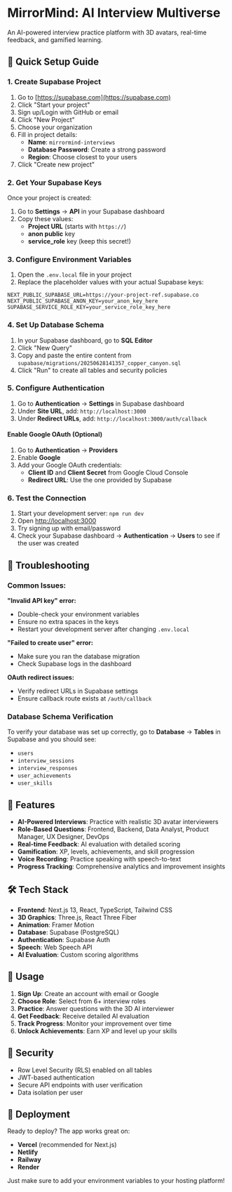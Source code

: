# MirrorMind: AI Interview Multiverse

An AI-powered interview practice platform with 3D avatars, real-time feedback, and gamified learning.

## 🚀 Quick Setup Guide

### 1. Create Supabase Project

1. Go to [https://supabase.com](https://supabase.com)
2. Click "Start your project" 
3. Sign up/Login with GitHub or email
4. Click "New Project"
5. Choose your organization
6. Fill in project details:
   - **Name**: `mirrormind-interviews`
   - **Database Password**: Create a strong password
   - **Region**: Choose closest to your users
7. Click "Create new project"

### 2. Get Your Supabase Keys

Once your project is created:

1. Go to **Settings** → **API** in your Supabase dashboard
2. Copy these values:
   - **Project URL** (starts with `https://`)
   - **anon public** key
   - **service_role** key (keep this secret!)

### 3. Configure Environment Variables

1. Open the `.env.local` file in your project
2. Replace the placeholder values with your actual Supabase keys:

```env
NEXT_PUBLIC_SUPABASE_URL=https://your-project-ref.supabase.co
NEXT_PUBLIC_SUPABASE_ANON_KEY=your_anon_key_here
SUPABASE_SERVICE_ROLE_KEY=your_service_role_key_here
```

### 4. Set Up Database Schema

1. In your Supabase dashboard, go to **SQL Editor**
2. Click "New Query"
3. Copy and paste the entire content from `supabase/migrations/20250628141357_copper_canyon.sql`
4. Click "Run" to create all tables and security policies

### 5. Configure Authentication

1. Go to **Authentication** → **Settings** in Supabase dashboard
2. Under **Site URL**, add: `http://localhost:3000`
3. Under **Redirect URLs**, add: `http://localhost:3000/auth/callback`

#### Enable Google OAuth (Optional)
1. Go to **Authentication** → **Providers**
2. Enable **Google**
3. Add your Google OAuth credentials:
   - **Client ID** and **Client Secret** from Google Cloud Console
   - **Redirect URL**: Use the one provided by Supabase

### 6. Test the Connection

1. Start your development server: `npm run dev`
2. Open [http://localhost:3000](http://localhost:3000)
3. Try signing up with email/password
4. Check your Supabase dashboard → **Authentication** → **Users** to see if the user was created

## 🔧 Troubleshooting

### Common Issues:

**"Invalid API key" error:**
- Double-check your environment variables
- Ensure no extra spaces in the keys
- Restart your development server after changing `.env.local`

**"Failed to create user" error:**
- Make sure you ran the database migration
- Check Supabase logs in the dashboard

**OAuth redirect issues:**
- Verify redirect URLs in Supabase settings
- Ensure callback route exists at `/auth/callback`

### Database Schema Verification

To verify your database was set up correctly, go to **Database** → **Tables** in Supabase and you should see:
- `users`
- `interview_sessions` 
- `interview_responses`
- `user_achievements`
- `user_skills`

## 🎯 Features

- **AI-Powered Interviews**: Practice with realistic 3D avatar interviewers
- **Role-Based Questions**: Frontend, Backend, Data Analyst, Product Manager, UX Designer, DevOps
- **Real-time Feedback**: AI evaluation with detailed scoring
- **Gamification**: XP, levels, achievements, and skill progression
- **Voice Recording**: Practice speaking with speech-to-text
- **Progress Tracking**: Comprehensive analytics and improvement insights

## 🛠️ Tech Stack

- **Frontend**: Next.js 13, React, TypeScript, Tailwind CSS
- **3D Graphics**: Three.js, React Three Fiber
- **Animation**: Framer Motion
- **Database**: Supabase (PostgreSQL)
- **Authentication**: Supabase Auth
- **Speech**: Web Speech API
- **AI Evaluation**: Custom scoring algorithms

## 📱 Usage

1. **Sign Up**: Create an account with email or Google
2. **Choose Role**: Select from 6+ interview roles
3. **Practice**: Answer questions with the 3D AI interviewer
4. **Get Feedback**: Receive detailed AI evaluation
5. **Track Progress**: Monitor your improvement over time
6. **Unlock Achievements**: Earn XP and level up your skills

## 🔐 Security

- Row Level Security (RLS) enabled on all tables
- JWT-based authentication
- Secure API endpoints with user verification
- Data isolation per user

## 🚀 Deployment

Ready to deploy? The app works great on:
- **Vercel** (recommended for Next.js)
- **Netlify**
- **Railway**
- **Render**

Just make sure to add your environment variables to your hosting platform!